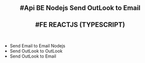 <h2 align="center">#Api BE Nodejs Send OutLook to Email</h2>
<h2 align="center">#FE REACTJS (TYPESCRIPT)</h2>
<br>
<ul>
  <li>
    Send Email to Email Nodejs
  </li>
   <li>
    Send OutLook to OutLook
  </li>
  <li>
     Send OutLook to Email
  </li>
</ul>
